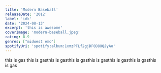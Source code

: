 ```yaml
---
title: 'Modern Baseball'
releaseDate: '2012'
label: 'idk'
date: '2024-08-13'
excerpt: 'this is awesome'
coverImage: 'modern-baseball.jpeg'
rating: 8.9
genres: ["midwest emo"]
spotifyUri: 'spotify:album:1xmzPFLf2gjDF0D8OQJyAo'
---
```

this is gas this is gasthis is gasthis is gasthis is gasthis is gasthis is gasthis is gas
